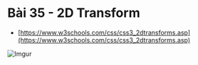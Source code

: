 # Bài 35 - 2D Transform  

* [https://www.w3schools.com/css/css3_2dtransforms.asp](https://www.w3schools.com/css/css3_2dtransforms.asp)

![Imgur](https://i.imgur.com/ia94bHJ.png)    



